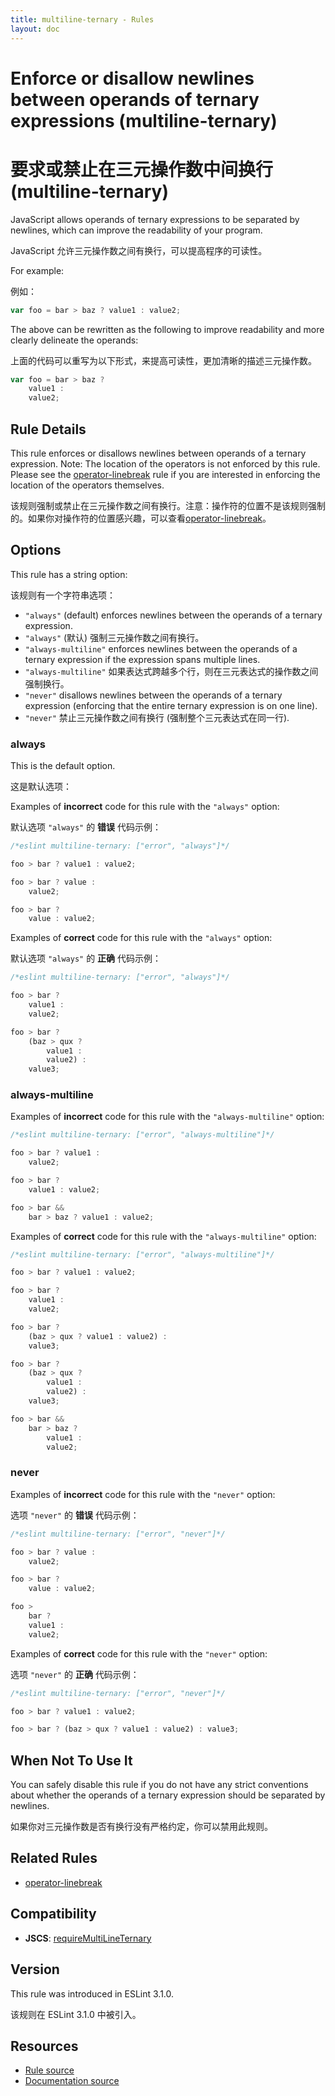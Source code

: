 ```yaml
---
title: multiline-ternary - Rules
layout: doc
---
```

<!-- Note: No pull requests accepted for this file. See README.md in the root directory for details. -->

# Enforce or disallow newlines between operands of ternary expressions (multiline-ternary)

# 要求或禁止在三元操作数中间换行 (multiline-ternary)

JavaScript allows operands of ternary expressions to be separated by newlines, which can improve the readability of your program.

JavaScript 允许三元操作数之间有换行，可以提高程序的可读性。

For example:

例如：

```js
var foo = bar > baz ? value1 : value2;
```

The above can be rewritten as the following to improve readability and more clearly delineate the operands:

上面的代码可以重写为以下形式，来提高可读性，更加清晰的描述三元操作数。

```js
var foo = bar > baz ?
    value1 :
    value2;
```

## Rule Details

This rule enforces or disallows newlines between operands of a ternary expression.
Note: The location of the operators is not enforced by this rule. Please see the [operator-linebreak](operator-linebreak) rule if you are interested in enforcing the location of the operators themselves.

该规则强制或禁止在三元操作数之间有换行。注意：操作符的位置不是该规则强制的。如果你对操作符的位置感兴趣，可以查看[operator-linebreak](operator-linebreak)。

## Options

This rule has a string option:

该规则有一个字符串选项：

* `"always"` (default) enforces newlines between the operands of a ternary expression.
* `"always"` (默认) 强制三元操作数之间有换行。
* `"always-multiline"` enforces newlines between the operands of a ternary expression if the expression spans multiple lines.
* `"always-multiline"` 如果表达式跨越多个行，则在三元表达式的操作数之间强制换行。
* `"never"` disallows newlines between the operands of a ternary expression (enforcing that the entire ternary expression is on one line).
* `"never"` 禁止三元操作数之间有换行 (强制整个三元表达式在同一行).

### always

This is the default option.

这是默认选项：

Examples of **incorrect** code for this rule with the `"always"` option:

默认选项 `"always"` 的 **错误** 代码示例：

```js
/*eslint multiline-ternary: ["error", "always"]*/

foo > bar ? value1 : value2;

foo > bar ? value :
    value2;

foo > bar ?
    value : value2;
```

Examples of **correct** code for this rule with the `"always"` option:

默认选项 `"always"` 的 **正确** 代码示例：

```js
/*eslint multiline-ternary: ["error", "always"]*/

foo > bar ?
    value1 :
    value2;

foo > bar ?
    (baz > qux ?
        value1 :
        value2) :
    value3;
```

### always-multiline

Examples of **incorrect** code for this rule with the `"always-multiline"` option:

```js
/*eslint multiline-ternary: ["error", "always-multiline"]*/

foo > bar ? value1 :
    value2;

foo > bar ?
    value1 : value2;

foo > bar &&
    bar > baz ? value1 : value2;
```

Examples of **correct** code for this rule with the `"always-multiline"` option:

```js
/*eslint multiline-ternary: ["error", "always-multiline"]*/

foo > bar ? value1 : value2;

foo > bar ?
    value1 :
    value2;

foo > bar ?
    (baz > qux ? value1 : value2) :
    value3;

foo > bar ?
    (baz > qux ?
        value1 :
        value2) :
    value3;

foo > bar &&
    bar > baz ?
        value1 :
        value2;
```

### never

Examples of **incorrect** code for this rule with the `"never"` option:

选项 `"never"` 的 **错误** 代码示例：

```js
/*eslint multiline-ternary: ["error", "never"]*/

foo > bar ? value :
    value2;

foo > bar ?
    value : value2;

foo >
    bar ?
    value1 :
    value2;
```

Examples of **correct** code for this rule with the `"never"` option:

选项 `"never"` 的 **正确** 代码示例：

```js
/*eslint multiline-ternary: ["error", "never"]*/

foo > bar ? value1 : value2;

foo > bar ? (baz > qux ? value1 : value2) : value3;
```

## When Not To Use It

You can safely disable this rule if you do not have any strict conventions about whether the operands of a ternary expression should be separated by newlines.

如果你对三元操作数是否有换行没有严格约定，你可以禁用此规则。

## Related Rules

* [operator-linebreak](operator-linebreak)

## Compatibility

* **JSCS**: [requireMultiLineTernary](http://jscs.info/rule/requireMultiLineTernary)

## Version

This rule was introduced in ESLint 3.1.0.

该规则在 ESLint 3.1.0 中被引入。

## Resources

* [Rule source](https://github.com/eslint/eslint/tree/master/lib/rules/multiline-ternary.js)
* [Documentation source](https://github.com/eslint/eslint/tree/master/docs/rules/multiline-ternary.md)
